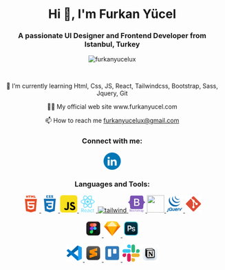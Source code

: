 <h1 align="center">Hi 👋, I'm Furkan Yücel</h1>

<h3 align="center">A passionate UI Designer and Frontend Developer from Istanbul, Turkey</h3>

<p align="center"> <img src="https://komarev.com/ghpvc/?username=furkanyucelux&label=Profile%20views&color=0e75b6&style=flat" alt="furkanyucelux" /> </p>

<p align="center"> <a href="https://twitter.com/" target="blank"><img src="https://img.shields.io/twitter/follow/?logo=twitter&style=for-the-badge" alt="" /></a> </p>

<p align="center">
 🌱 I’m currently learning Html, Css, JS, React, Tailwindcss, Bootstrap, Sass, Jquery, Git
 </p>
<p align="center">
 👨‍💻 My official web site www.furkanyucel.com
 </p>
<p align="center">
 📫 How to reach me <a href="mailto:furkanyucelux@gmail.com">furkanyucelux@gmail.com</a>
</p>

<h3 align="center">Connect with me:</h3>
<p align="center">
<a href="https://linkedin.com/in/furkanyucel" target="blank"><img align="center" src="ikon/linkedin.png" width="40" height="40"/>      </a>
<!-- <a href="https://www.behance.net/yucelfurkan" target="blank"><img align="center" src="ikon/behance.png"/></a> -->
</p>

<h3 align="center">Languages and Tools:</h3>

<p align="center">
<a href="https://www.w3.org/html/" target="_blank" rel="noreferrer"> <img src="ikon/html_icon.png"  width="40" height="40"/>      </a><a href="https://www.w3schools.com/css/" target="_blank" rel="noreferrer"><img src="ikon/css_icon.png"  width="40" height="40"/>      </a><a href="https://developer.mozilla.org/en-US/docs/Web/JavaScript" target="_blank" rel="noreferrer"> <img src="ikon/javascript_icon.png" width="40" height="40"/>      </a>
 <a href="https://reactjs.org/" target="_blank" rel="noreferrer"> <img src="https://raw.githubusercontent.com/devicons/devicon/master/icons/react/react-original-wordmark.svg" alt="react" width="40" height="40"/> </a>
<a href="https://tailwindcss.com/" target="_blank" rel="noreferrer"> <img src="https://www.vectorlogo.zone/logos/tailwindcss/tailwindcss-icon.svg" alt="tailwind" width="40" height="40"/> </a>
<a href="https://getbootstrap.com" target="_blank" rel="noreferrer"> <img src="https://raw.githubusercontent.com/devicons/devicon/master/icons/bootstrap/bootstrap-plain-wordmark.svg" alt="bootstrap" width="40" height="40"/> </a>    <a href="https://sass-lang.com/guide" target="_blank" rel="noreferrer"> <img src="https://sass-lang.com/assets/img/logos/logo-b6e1ef6e.svg"  width="40" height="40"/>      </a>     <a href="https://jquery.com/" target="_blank" rel="noreferrer"> <img src="ikon/jquery_plain_icon_.png" width="40" height="40"/>      </a> <a href="https://git-scm.com/" target="_blank" rel="noreferrer"> <img src="ikon/git_icon.png" width="40" height="40"/>      </a>      </p>
<p align="center">
<a href="https://www.figma.com/" target="_blank" rel="noreferrer"> <img src="ikon/figma_icon.png" width="40" height="40"/>      </a><a href="https://www.sketch.com/" target="_blank" rel="noreferrer"><img src="ikon/sketch_icon.png" width="40" height="40"/>      </a><a href="https://www.photoshop.com/en" target="_blank" rel="noreferrer"><img src="ikon/adobe_photoshop_icon.png" width="40" height="40"/>      </a></p>
<p align="center">
<a href="https://vscode.dev/" target="_blank" rel="noreferrer"> <img src="ikon/vscode.png" width="40" height="40"/>      </a>
<a href="https://www.sublimetext.com//" target="_blank" rel="noreferrer"> <img src="ikon/sublime.png" width="40" height="40"/>      </a>
<a href="https://trello.com" target="_blank" rel="noreferrer"><img src="ikon/trello_icon.png" width="40" height="40"/> </a><a href="https://slack.com" target="_blank" rel="noreferrer"><img src="ikon/slack_icon.png" width="40" height="40"/></a> <a href="https://www.notion.so/" target="_blank" rel="noreferrer"><img src="ikon/notion_icon.png" width="40" height="40"/></a></p>
